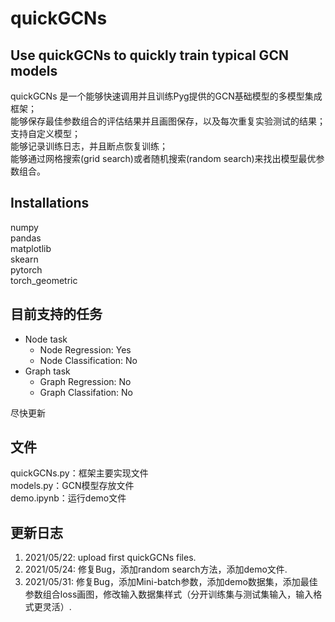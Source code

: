 # quickGCNs 
## Use quickGCNs to quickly train typical GCN models
quickGCNs 是一个能够快速调用并且训练Pyg提供的GCN基础模型的多模型集成框架；  
能够保存最佳参数组合的评估结果并且画图保存，以及每次重复实验测试的结果；  
支持自定义模型；  
能够记录训练日志，并且断点恢复训练；  
能够通过网格搜索(grid search)或者随机搜索(random search)来找出模型最优参数组合。
## Installations
numpy  
pandas  
matplotlib  
skearn  
pytorch  
torch_geometric
## 目前支持的任务
* Node task
  * Node Regression: Yes
  * Node Classification: No
* Graph task
  * Graph Regression: No
  * Graph Classifation: No  

尽快更新
## 文件
quickGCNs.py：框架主要实现文件  
models.py：GCN模型存放文件  
demo.ipynb：运行demo文件  
## 更新日志
1. 2021/05/22: upload first quickGCNs files.  
2. 2021/05/24: 修复Bug，添加random search方法，添加demo文件.  
3. 2021/05/31: 修复Bug，添加Mini-batch参数，添加demo数据集，添加最佳参数组合loss画图，修改输入数据集样式（分开训练集与测试集输入，输入格式更灵活）.
